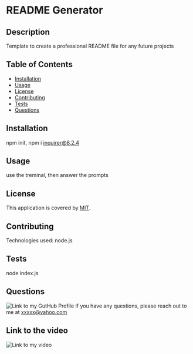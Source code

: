 # README Generator
  
  ## Description
  Template to create a professional README file for any future projects
  
  ## Table of Contents
  * [Installation](#installation)
  * [Usage](#usage)
  * [License](#license)
  * [Contributing](#contributing)
  * [Tests](#tests)
  * [Questions](#questions)

  ## Installation
  npm init, npm i inquirer@8.2.4

  ## Usage
  use the treminal, then answer the prompts

  ## License
  This application is covered by [MIT](https://opensource.org/licenses/MIT).

  ## Contributing
  Technologies used: node.js

  ## Tests
  node index.js

  ## Questions
  ![Link to my GutHub Profile](https://github.com/explorer7733)
  If you have any questions, please reach out to me at xxxxx@yahoo.com  
  
  ## Link to the video
  ![Link to my video](https://drive.google.com/file/d/1YzLTRPea2z4RyXLGqK1fIpxlkrfEMcgi/view)